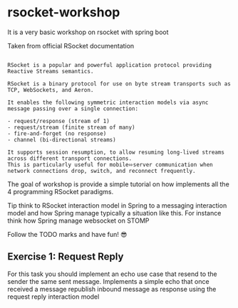 # rsocket-workshop
It is a very basic workshop on rsocket with spring boot

Taken from official RSocket documentation 
```

RSocket is a popular and powerful application protocol providing Reactive Streams semantics.

RSocket is a binary protocol for use on byte stream transports such as TCP, WebSockets, and Aeron.

It enables the following symmetric interaction models via async message passing over a single connection:

- request/response (stream of 1)
- request/stream (finite stream of many)
- fire-and-forget (no response)
- channel (bi-directional streams)  

It supports session resumption, to allow resuming long-lived streams across different transport connections. 
This is particularly useful for mobile⬄server communication when network connections drop, switch, and reconnect frequently.

```

The goal of workshop is provide a simple tutorial on how implements all the 4 programming RSocket paradigms.

Tip think to RSocket interaction model in Spring to a messaging interaction model and how Spring manage typically a situation like this.
For instance think how Spring manage websocket on STOMP

Follow the TODO marks and have fun! 😎 

## Exercise 1: Request Reply
For this task you should implement an echo use case that resend to the sender the same sent message. 
Implements a simple echo that once received a message republish inbound message as response using the request reply interaction model
